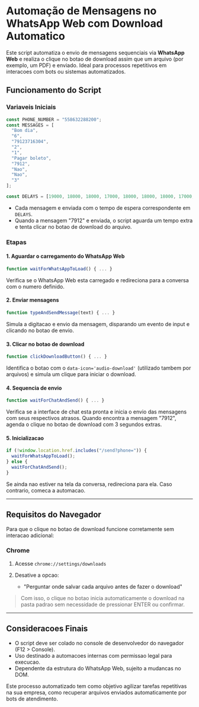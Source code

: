 # Automação de Mensagens no WhatsApp Web com Download Automatico

Este script automatiza o envio de mensagens sequenciais via **WhatsApp Web** e realiza o clique no botao de download assim que um arquivo (por exemplo, um PDF) e enviado. Ideal para processos repetitivos em interacoes com bots ou sistemas automatizados.

## Funcionamento do Script

### Variaveis Iniciais

```js
const PHONE_NUMBER = "558632288200";
const MESSAGES = [
  "Bom dia",
  "6",
  "79123716304",
  "2",
  "1",
  "Pagar boleto",
  "7912",
  "Nao",
  "Nao",
  "3"
];

const DELAYS = [19000, 18000, 18000, 17000, 18000, 18000, 18000, 17000, 17000, 17000];
```

* Cada mensagem e enviada com o tempo de espera correspondente em `DELAYS`.
* Quando a mensagem "7912" e enviada, o script aguarda um tempo extra e tenta clicar no botao de download do arquivo.

### Etapas

#### 1. Aguardar o carregamento do WhatsApp Web

```js
function waitForWhatsAppToLoad() { ... }
```

Verifica se o WhatsApp Web esta carregado e redireciona para a conversa com o numero definido.

#### 2. Enviar mensagens

```js
function typeAndSendMessage(text) { ... }
```

Simula a digitacao e envio da mensagem, disparando um evento de input e clicando no botao de envio.

#### 3. Clicar no botao de download

```js
function clickDownloadButton() { ... }
```

Identifica o botao com o `data-icon='audio-download'` (utilizado tambem por arquivos) e simula um clique para iniciar o download.

#### 4. Sequencia de envio

```js
function waitForChatAndSend() { ... }
```

Verifica se a interface de chat esta pronta e inicia o envio das mensagens com seus respectivos atrasos. Quando encontra a mensagem "7912", agenda o clique no botao de download com 3 segundos extras.

#### 5. Inicializacao

```js
if (!window.location.href.includes("/send?phone=")) {
  waitForWhatsAppToLoad();
} else {
  waitForChatAndSend();
}
```

Se ainda nao estiver na tela da conversa, redireciona para ela. Caso contrario, comeca a automacao.

---

## Requisitos do Navegador

Para que o clique no botao de download funcione corretamente sem interacao adicional:

### Chrome

1. Acesse `chrome://settings/downloads`
2. Desative a opcao:

   * "Perguntar onde salvar cada arquivo antes de fazer o download"

> Com isso, o clique no botao inicia automaticamente o download na pasta padrao sem necessidade de pressionar ENTER ou confirmar.

---

## Consideracoes Finais

* O script deve ser colado no console de desenvolvedor do navegador (F12 > Console).
* Uso destinado a automacoes internas com permissao legal para execucao.
* Dependente da estrutura do WhatsApp Web, sujeito a mudancas no DOM.

Este processo automatizado tem como objetivo agilizar tarefas repetitivas na sua empresa, como recuperar arquivos enviados automaticamente por bots de atendimento.
